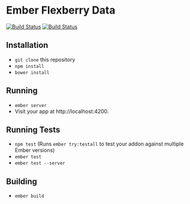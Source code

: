 # Ember Flexberry Data
[![Build Status](https://travis-ci.org/Flexberry/ember-flexberry-data.svg?branch=master)](https://travis-ci.org/Flexberry/ember-flexberry-data)
[![Build Status](https://travis-ci.org/Flexberry/ember-flexberry-data.svg?branch=develop)](https://travis-ci.org/Flexberry/ember-flexberry-data)

## Installation

* `git clone` this repository
* `npm install`
* `bower install`

## Running

* `ember server`
* Visit your app at http://localhost:4200.

## Running Tests

* `npm test` (Runs `ember try:testall` to test your addon against multiple Ember versions)
* `ember test`
* `ember test --server`

## Building

* `ember build`

